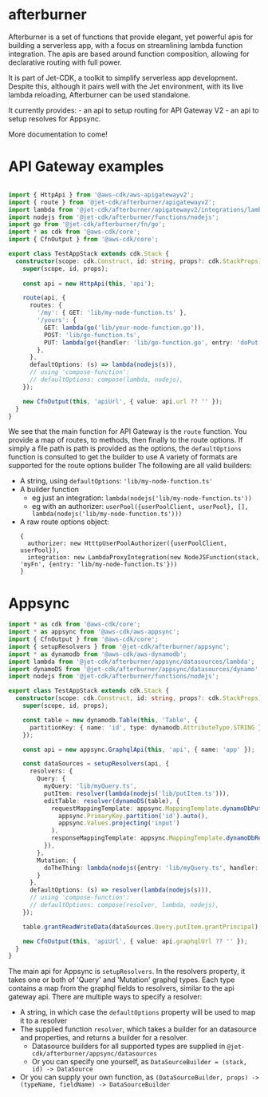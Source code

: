 # afterburner

Afterburner is a set of functions that provide elegant, yet powerful apis for building a serverless app, with a focus on streamlining lambda function integration. The apis are based around function composition, allowing for declarative routing with full power.

It is part of Jet-CDK, a toolkit to simplify serverless app development.
Despite this, although it pairs well with the Jet environment, with its live lambda reloading, Afterburner can be used standalone.

It currently provides:
	- an api to setup routing for API Gateway V2
	- an api to setup resolves for Appsync.

More documentation to come!
# API Gateway examples

```ts

import { HttpApi } from '@aws-cdk/aws-apigatewayv2';
import { route } from '@jet-cdk/afterburner/apigatewayv2';
import lambda from '@jet-cdk/afterburner/apigatewayv2/integrations/lambda-proxy';
import nodejs from '@jet-cdk/afterburner/functions/nodejs';
import go from '@jet-cdk/afterburner/fn/go';
import * as cdk from '@aws-cdk/core';
import { CfnOutput } from '@aws-cdk/core';

export class TestAppStack extends cdk.Stack {
  constructor(scope: cdk.Construct, id: string, props?: cdk.StackProps) {
    super(scope, id, props);
    
    const api = new HttpApi(this, 'api');

    route(api, {
      routes: {
        '/my': { GET: 'lib/my-node-function.ts' },
        '/yours': { 
          GET: lambda(go('lib/your-node-function.go')),
          POST: 'lib/go-function.ts',
          PUT: lambda(go({handler: 'lib/go-function.go', entry: 'doPut'}))
        },
      },
      defaultOptions: (s) => lambda(nodejs(s)),
      // using 'compose-function':
      // defaultOptions: compose(lambda, nodejs),
    });

    new CfnOutput(this, 'apiUrl', { value: api.url ?? '' });
  }
}
```

We see that the main function for API Gateway is the `route` function. You provide a map of routes, to methods, then finally to the route options. If simply a file path is path is provided as the options, the `defaultOptions` function is consulted to get the builder to use
A variety of formats are supported for the route options builder The following are all valid builders:
- A string, using `defaultOptions`: `'lib/my-node-function.ts'`
- A builder function
  - eg just an integration: `lambda(nodejs('lib/my-node-function.ts'))`
  - eg with an authorizer: `userPool({userPoolClient, userPool}, [], lambda(nodejs('lib/my-node-function.ts')))`
- A raw route options object: 
  ```
  { 
    authorizer: new HtttpUserPoolAuthorizer({userPoolClient, userPool}),
    integration: new LambdaProxyIntegration(new NodeJSFunction(stack, 'myFn', {entry: 'lib/my-node-function.ts'}))
  }
  ```
# Appsync

```ts
import * as cdk from '@aws-cdk/core';
import * as appsync from '@aws-cdk/aws-appsync';
import { CfnOutput } from '@aws-cdk/core';
import { setupResolvers } from '@jet-cdk/afterburner/appsync';
import * as dynamodb from '@aws-cdk/aws-dynamodb';
import lambda from '@jet-cdk/afterburner/appsync/datasources/lambda';
import dynamoDS from '@jet-cdk/afterburner/appsync/datasources/dynamo';
import nodejs from '@jet-cdk/afterburner/functions/nodejs';

export class TestAppStack extends cdk.Stack {
  constructor(scope: cdk.Construct, id: string, props?: cdk.StackProps) {
    super(scope, id, props);

    const table = new dynamodb.Table(this, 'Table', {
      partitionKey: { name: 'id', type: dynamodb.AttributeType.STRING }
    });

    const api = new appsync.GraphqlApi(this, 'api', { name: 'app' });

    const dataSources = setupResolvers(api, {
      resolvers: {
        Query: {
          myQuery: 'lib/myQuery.ts',
          putItem: resolver(lambda(nodejs('lib/putItem.ts'))),
          editTable: resolver(dynamoDS(table), {
            requestMappingTemplate: appsync.MappingTemplate.dynamoDbPutItem(
              appsync.PrimaryKey.partition('id').auto(),
              appsync.Values.projecting('input')
            ),
            responseMappingTemplate: appsync.MappingTemplate.dynamoDbResultItem()
          }),
        },
        Mutation: {
          doTheThing: lambda(nodejs({entry: 'lib/myQuery.ts', handler: 'doTheThing'})),
        }
      },
      defaultOptions: (s) => resolver(lambda(nodejs(s))),
      // using 'compose-function':
      // defaultOptions: compose(resolver, lambda, nodejs),
    });

    table.grantReadWriteData(dataSources.Query.putItem.grantPrincipal);

    new CfnOutput(this, 'apiUrl', { value: api.graphqlUrl ?? '' });
  }
}
```

The main api for Appsync is `setupResolvers`. In the resolvers property, it takes one or both of 'Query' and 'Mutation' graphql types.
Each type contains a map from the graphql fields to resolvers, similar to the api gateway api. There are multiple ways to specify a resolver:
- A string, in which case the `defaultOptions` property will be used to map it to a resolver
- The supplied function `resolver`, which takes a builder for an datasource and properties, and returns a builder for a resolver.
  - Datasource builders for all supported types are supplied in `@jet-cdk/afterburner/appsync/datasources`
  - Or you can specify one yourself, as `DataSourceBuilder = (stack, id) -> DataSource`
- Or you can supply your own function, as `(DataSourceBuilder, props) -> (typeName, fieldName) -> DataSourceBuilder`